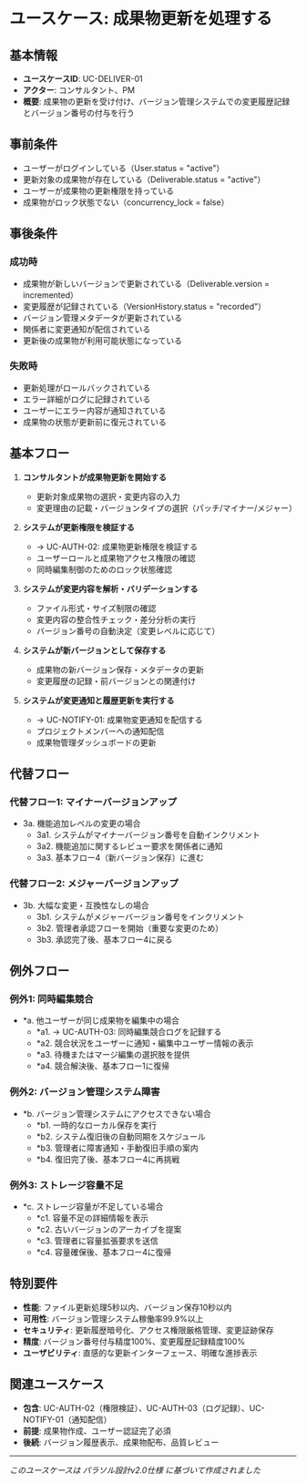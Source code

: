 # ユースケース: 成果物更新を処理する

## 基本情報
- **ユースケースID**: UC-DELIVER-01
- **アクター**: コンサルタント、PM
- **概要**: 成果物の更新を受け付け、バージョン管理システムでの変更履歴記録とバージョン番号の付与を行う

## 事前条件
- ユーザーがログインしている（User.status = "active"）
- 更新対象の成果物が存在している（Deliverable.status = "active"）
- ユーザーが成果物の更新権限を持っている
- 成果物がロック状態でない（concurrency_lock = false）

## 事後条件
### 成功時
- 成果物が新しいバージョンで更新されている（Deliverable.version = incremented）
- 変更履歴が記録されている（VersionHistory.status = "recorded"）
- バージョン管理メタデータが更新されている
- 関係者に変更通知が配信されている
- 更新後の成果物が利用可能状態になっている

### 失敗時
- 更新処理がロールバックされている
- エラー詳細がログに記録されている
- ユーザーにエラー内容が通知されている
- 成果物の状態が更新前に復元されている

## 基本フロー
1. **コンサルタントが成果物更新を開始する**
   - 更新対象成果物の選択・変更内容の入力
   - 変更理由の記載・バージョンタイプの選択（パッチ/マイナー/メジャー）

2. **システムが更新権限を検証する**
   - → UC-AUTH-02: 成果物更新権限を検証する
   - ユーザーロールと成果物アクセス権限の確認
   - 同時編集制御のためのロック状態確認

3. **システムが変更内容を解析・バリデーションする**
   - ファイル形式・サイズ制限の確認
   - 変更内容の整合性チェック・差分分析の実行
   - バージョン番号の自動決定（変更レベルに応じて）

4. **システムが新バージョンとして保存する**
   - 成果物の新バージョン保存・メタデータの更新
   - 変更履歴の記録・前バージョンとの関連付け

5. **システムが変更通知と履歴更新を実行する**
   - → UC-NOTIFY-01: 成果物変更通知を配信する
   - プロジェクトメンバーへの通知配信
   - 成果物管理ダッシュボードの更新

## 代替フロー
### 代替フロー1: マイナーバージョンアップ
- 3a. 機能追加レベルの変更の場合
  - 3a1. システムがマイナーバージョン番号を自動インクリメント
  - 3a2. 機能追加に関するレビュー要求を関係者に通知
  - 3a3. 基本フロー4（新バージョン保存）に進む

### 代替フロー2: メジャーバージョンアップ
- 3b. 大幅な変更・互換性なしの場合
  - 3b1. システムがメジャーバージョン番号をインクリメント
  - 3b2. 管理者承認フローを開始（重要な変更のため）
  - 3b3. 承認完了後、基本フロー4に戻る

## 例外フロー
### 例外1: 同時編集競合
- *a. 他ユーザーが同じ成果物を編集中の場合
  - *a1. → UC-AUTH-03: 同時編集競合ログを記録する
  - *a2. 競合状況をユーザーに通知・編集中ユーザー情報の表示
  - *a3. 待機またはマージ編集の選択肢を提供
  - *a4. 競合解決後、基本フロー1に復帰

### 例外2: バージョン管理システム障害
- *b. バージョン管理システムにアクセスできない場合
  - *b1. 一時的なローカル保存を実行
  - *b2. システム復旧後の自動同期をスケジュール
  - *b3. 管理者に障害通知・手動復旧手順の案内
  - *b4. 復旧完了後、基本フロー4に再挑戦

### 例外3: ストレージ容量不足
- *c. ストレージ容量が不足している場合
  - *c1. 容量不足の詳細情報を表示
  - *c2. 古いバージョンのアーカイブを提案
  - *c3. 管理者に容量拡張要求を送信
  - *c4. 容量確保後、基本フロー4に復帰

## 特別要件
- **性能**: ファイル更新処理5秒以内、バージョン保存10秒以内
- **可用性**: バージョン管理システム稼働率99.9%以上
- **セキュリティ**: 更新履歴暗号化、アクセス権限厳格管理、変更証跡保存
- **精度**: バージョン番号付与精度100%、変更履歴記録精度100%
- **ユーザビリティ**: 直感的な更新インターフェース、明確な進捗表示

## 関連ユースケース
- **包含**: UC-AUTH-02（権限検証）、UC-AUTH-03（ログ記録）、UC-NOTIFY-01（通知配信）
- **前提**: 成果物作成、ユーザー認証完了必須
- **後続**: バージョン履歴表示、成果物配布、品質レビュー

---
*このユースケースは パラソル設計v2.0仕様 に基づいて作成されました*
